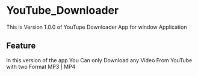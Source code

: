# YouTube_Downloader
This is Version 1.0.0 of YouTupe Downloader App for window Application
## Feature
In this version of the app You Can only Download any Video From YouTube with two Format MP3 | MP4
